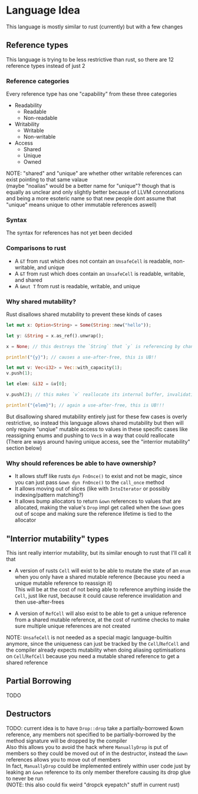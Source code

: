 # Language Idea

This language is mostly similar to rust (currently) but with a few changes

## Reference types

This language is trying to be less restrictive than rust, so there are 12 reference types instead of just 2

### Reference categories

Every reference type has one "capability" from these three categories

- Readability
  - Readable
  - Non-readable
- Writability
  - Writable
  - Non-writable
- Access
  - Shared
  - Unique
  - Owned

NOTE: "shared" and "unique" are whether other writable references can exist pointing to that same valaue
<br>
(maybe "noalias" would be a better name for "unique"? though that is equally as unclear and only slightly better because of LLVM connotations and being a more esoteric name so that new people dont assume that "unique" means unique to other immutable references aswell)

### Syntax

The syntax for references has not yet been decided

### Comparisons to rust

- A `&T` from rust which does not contain an `UnsafeCell` is readable, non-writable, and unique
- A `&T` from rust which does contain an `UnsafeCell` is readable, writable, and shared
- A `&mut T` from rust is readable, writable, and unique

### Why shared mutability?

Rust disallows shared mutability to prevent these kinds of cases

```rs
let mut x: Option<String> = Some(String::new("hello"));

let y: &String = x.as_ref().unwrap();

x = None; // this destroys the `String` that `y` is referencing by changing the variant

println!("{y}"); // causes a use-after-free, this is UB!!
```

```rs
let mut v: Vec<i32> = Vec::with_capacity(1);
v.push(1);

let elem: &i32 = &v[0];

v.push(2); // this makes `v` reallocate its internal buffer, invalidating `elem`

println!("{elem}"); // again a use-after-free, this is UB!!!
```

But disallowing shared mutability entirely just for these few cases is overly restrictive, so instead this language allows shared mutability but then will only require "unqiue" mutable access to values in these specific cases like reassigning enums and pushing to `Vec`s in a way that could reallocate
<br>
(There are ways around having unique access, see the "interrior mutability" section below)

### Why should references be able to have ownership?

- It allows stuff like rusts `dyn FnOnce()` to exist and not be magic, since you can just pass `&own dyn FnOnce()` to the `call_once` method
- It allows moving out of slices (like with `IntoIterator` or possibly indexing/pattern matching?)
- It allows bump allocators to return `&own` references to values that are allocated, making the value's `Drop` impl get called when the `&own` goes out of scope and making sure the reference lifetime is tied to the allocator

## "Interrior mutability" types

This isnt really interrior mutability, but its similar enough to rust that I'll call it that

- A version of rusts `Cell` will exist to be able to mutate the state of an `enum` when you only have a shared mutable reference (because you need a unique mutable reference to reassign it)
  <br>
  This will be at the cost of not being able to reference anything inside the `Cell`, just like rust, because it could cause reference invalidation and then use-after-frees

- A version of `RefCell` will also exist to be able to get a unique reference from a shared mutable reference, at the cost of runtime checks to make sure multiple unique references are not created

NOTE: `UnsafeCell` is not needed as a special magic language-builtin anymore, since the uniqueness can just be tracked by the `Cell`/`RefCell` and the compiler already expects mutability when doing aliasing optimisations on `Cell`/`RefCell` because you need a mutable shared reference to get a shared reference

## Partial Borrowing

TODO

## Destructors

TODO: current idea is to have `Drop::drop` take a partially-borrowed &own reference, any members not specified to be partially-borrowed by the method signature will be dropped by the compiler
<br>
Also this allows you to avoid the hack where `ManuallyDrop` is put of members so they could be moved out of in the destructor, instead the `&own` references allows you to move out of members
<br>
In fact, `ManuallyDrop` could be implemented entirely within user code just by leaking an `&own` reference to its only member therefore causing its drop glue to never be run
<br>
(NOTE: this also could fix weird "dropck eyepatch" stuff in current rust)
